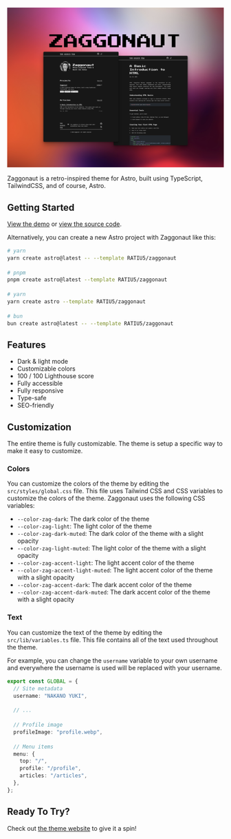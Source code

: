 ![Zaggonaut, a retro-inspired theme for Astro.](./images/README.png)

Zaggonaut is a retro-inspired theme for Astro, built using TypeScript,
TailwindCSS, and of course, Astro.

## Getting Started

[View the demo](https://zaggonaut.dev) or
[view the source code](https://github.com/RATIU5/zaggonaut).

Alternatively, you can create a new Astro project with Zaggonaut like this:

```bash
# yarn
yarn create astro@latest -- --template RATIU5/zaggonaut

# pnpm
pnpm create astro@latest --template RATIU5/zaggonaut

# yarn
yarn create astro --template RATIU5/zaggonaut

# bun
bun create astro@latest -- --template RATIU5/zaggonaut
```

## Features

- Dark & light mode
- Customizable colors
- 100 / 100 Lighthouse score
- Fully accessible
- Fully responsive
- Type-safe
- SEO-friendly

## Customization

The entire theme is fully customizable. The theme is setup a specific way to
make it easy to customize.

### Colors

You can customize the colors of the theme by editing the `src/styles/global.css`
file. This file uses Tailwind CSS and CSS variables to customize the colors of
the theme. Zaggonaut uses the following CSS variables:

- `--color-zag-dark`: The dark color of the theme
- `--color-zag-light`: The light color of the theme
- `--color-zag-dark-muted`: The dark color of the theme with a slight opacity
- `--color-zag-light-muted`: The light color of the theme with a slight opacity
- `--color-zag-accent-light`: The light accent color of the theme
- `--color-zag-accent-light-muted`: The light accent color of the theme with a
  slight opacity
- `--color-zag-accent-dark`: The dark accent color of the theme
- `--color-zag-accent-dark-muted`: The dark accent color of the theme with a
  slight opacity

### Text

You can customize the text of the theme by editing the `src/lib/variables.ts`
file. This file contains all of the text used throughout the theme.

For example, you can change the `username` variable to your own username and
everywhere the username is used will be replaced with your username.

```typescript
export const GLOBAL = {
  // Site metadata
  username: "NAKANO YUKI",

  // ...

  // Profile image
  profileImage: "profile.webp",

  // Menu items
  menu: {
    top: "/",
    profile: "/profile",
    articles: "/articles",
  },
};
```

## Ready To Try?

Check out [the theme website](https://zaggonaut.dev) to give it a spin!
